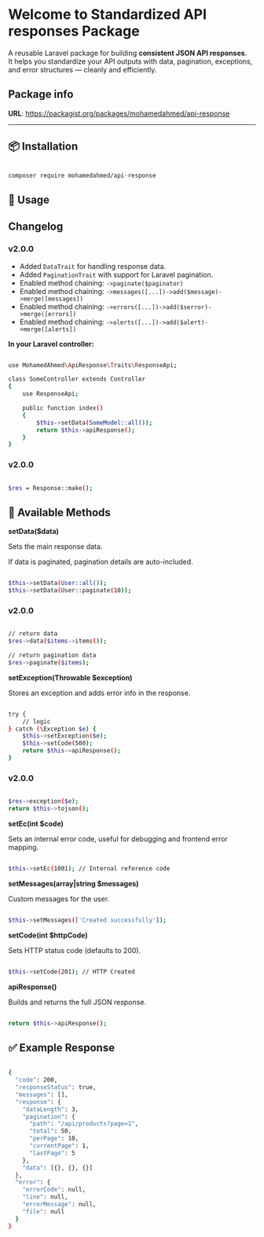 # Welcome to Standardized API responses Package

A reusable Laravel package for building **consistent JSON API responses**.  
It helps you standardize your API outputs with data, pagination, exceptions, and error structures — cleanly and efficiently.

## Package info

**URL**: https://packagist.org/packages/mohamedahmed/api-response

---

## 📦 Installation

```sh

composer require mohamedahmed/api-response

```

## 🚀 Usage

## Changelog

### v2.0.0
- Added `DataTrait` for handling response data.
- Added `PaginationTrait` with support for Laravel pagination.
- Enabled method chaining: `->paginate($paginator)`
- Enabled method chaining: `->messages([...])->add($message)->merge([messages])`
- Enabled method chaining: `->errors([...])->add($serror)->merge([errors])`
- Enabled method chaining: `->alerts([...])->add($alert)->merge([alerts])`


**In your Laravel controller:**

```sh

use MohamedAhmed\ApiResponse\Traits\ResponseApi;

class SomeController extends Controller
{
    use ResponseApi;

    public function index()
    {
        $this->setData(SomeModel::all());
        return $this->apiResponse();
    }
}

```

### v2.0.0
```sh

$res = Response::make();

```


## 🧠 Available Methods

**setData($data)**

Sets the main response data.

If data is paginated, pagination details are auto-included.

```sh

$this->setData(User::all());
$this->setData(User::paginate(10));

```

### v2.0.0
```sh

// return data
$res->data($items->items());

// return pagination data
$res->paginate($items);

```

**setException(Throwable $exception)**

Stores an exception and adds error info in the response.

```sh

try {
    // logic
} catch (\Exception $e) {
    $this->setException($e);
    $this->setCode(500);
    return $this->apiResponse();
}

```

### v2.0.0
```sh

$res->exception($e);
return $this->tojson();

```

**setEc(int $code)**

Sets an internal error code, useful for debugging and frontend error mapping.

```sh

$this->setEc(1001); // Internal reference code

```

**setMessages(array|string $messages)**

Custom messages for the user.

```sh

$this->setMessages(['Created successfully']);

```

**setCode(int $httpCode)**

Sets HTTP status code (defaults to 200).

```sh

$this->setCode(201); // HTTP Created

```

**apiResponse()**

Builds and returns the full JSON response.

```sh

return $this->apiResponse();

```

## ✅ Example Response

```sh

{
  "code": 200,
  "responseStatus": true,
  "messages": [],
  "response": {
    "dataLength": 3,
    "pagination": {
      "path": "/api/products?page=1",
      "total": 50,
      "perPage": 10,
      "currentPage": 1,
      "lastPage": 5
    },
    "data": [{}, {}, {}]
  },
  "error": {
    "errorCode": null,
    "line": null,
    "errorMessage": null,
    "file": null
  }
}

```

